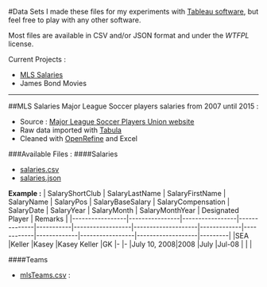#Data Sets
I made these files for my experiments with [Tableau software](http://www.tableau.com/), but feel free to play with any other software. 

Most files are available in CSV and/or JSON format and under the _WTFPL_ license.

Current Projects :
+ [MLS Salaries](https://github.com/alexmille/DataSets/tree/master/MLS-Salaries)
+ James Bond Movies

_______

##MLS Salaries
Major League Soccer players salaries from 2007 until 2015 :
+ Source : [Major League Soccer Players Union website](https://www.mlsplayers.org/salary_info.html)
+ Raw data imported with [Tabula](http://tabula.technology/) 
+ Cleaned with [OpenRefine](http://openrefine.org/) and Excel

###Available Files :
####Salaries
+ [salaries.csv](https://github.com/alexmille/DataSets/blob/master/MLS-Salaries/salaries.csv)
+ [salaries.json](https://github.com/alexmille/DataSets/blob/master/MLS-Salaries/salaries.json)

**Example :**
| SalaryShortClub | SalaryLastName | SalaryFirstName | SalaryName   | SalaryPos | SalaryBaseSalary | SalaryCompensation | SalaryDate  | SalaryYear | SalaryMonth | SalaryMonthYear | Designated Player | Remarks |
|-----------------|----------------|-----------------|--------------|-----------|------------------|--------------------|-------------|------------|-------------|-----------------|-------------------|---------|
|SEA              |Keller          |Kasey 	         |Kasey  Keller |GK 	    |-  	           |-  	                |July 10, 2008|2008        |July	     |Jul-08           |                   |         |

####Teams
+ [mlsTeams.csv](https://github.com/alexmille/DataSets/blob/master/MLS-Salaries/mlsTeams.csv) : 







